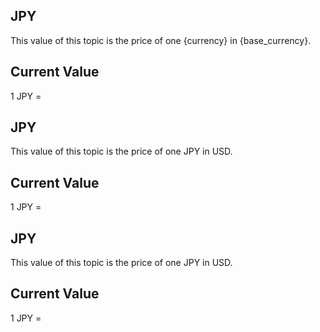 ## JPY

This value of this topic is the price of one {currency} in {base_currency}.

## Current Value

1 JPY = <Topic topic="finance/stock-exchange/currency/JPY/USD" decimals="3" unit="USD"/>

## JPY

This value of this topic is the price of one JPY in USD.

## Current Value

1 JPY = <Topic topic="finance/stock-exchange/currency/JPY/USD" decimals="3" unit="USD"/>

## JPY

This value of this topic is the price of one JPY in USD.

## Current Value

1 JPY = <Topic topic="finance/stock-exchange/currency/JPY/USD" decimals="3" unit="USD"/>

